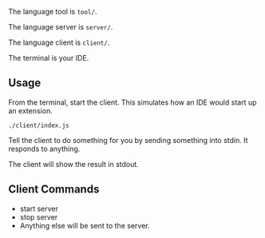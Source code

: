 The language tool is `tool/`.

The language server is `server/`.

The language client is `client/`.

The terminal is your IDE.


## Usage

From the terminal, start the client.  This simulates how an IDE would start up
an extension.
```
./client/index.js
```
Tell the client to do something for you by sending something into stdin.  It
responds to anything.

The client will show the result in stdout.

## Client Commands

* start server
* stop server
* Anything else will be sent to the server.

